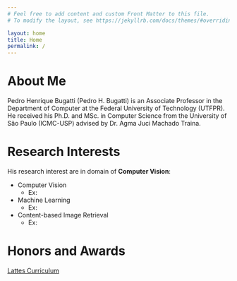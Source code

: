 ```yaml
---
# Feel free to add content and custom Front Matter to this file.
# To modify the layout, see https://jekyllrb.com/docs/themes/#overriding-theme-defaults

layout: home
title: Home
permalink: /
---
```



# **About Me**
Pedro Henrique Bugatti (Pedro H. Bugatti) is an Associate Professor in the Department of Computer at the Federal University of Technology (UTFPR). He received his Ph.D. and MSc. in Computer Science from the University of São Paulo (ICMC-USP) advised by Dr. Agma Juci Machado Traina. 


# **Research Interests**

His research interest are in domain of **Computer Vision**:

- Computer Vision
  - Ex:
- Machine Learning 
  - Ex:
- Content-based Image Retrieval
  - Ex:


# **Honors and Awards**


[Lattes Curriculum](http://lattes.cnpq.br/2177467029991118)
